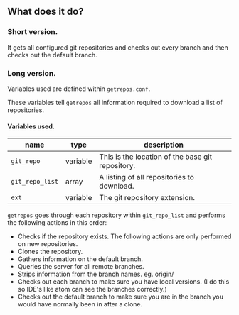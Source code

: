 ## What does it do?

### Short version.

It gets all configured git repositories and checks out every branch and then checks out the default branch.

### Long version.

Variables used are defined within `getrepos.conf`.

These variables tell `getrepos` all information required to download a list of repositories.

#### Variables used.

name | type | description
---- | ---- | ----
`git_repo` | variable | This is the location of the base git repository.
`git_repo_list` | array | A listing of all repositories to download.
`ext` | variable | The git repository extension.

`getrepos` goes through each repository within `git_repo_list` and performs the following actions in this order:
* Checks if the repository exists. The following actions are only performed on new repositories.
* Clones the repository.
* Gathers information on the default branch.
* Queries the server for all remote branches.
* Strips information from the branch names. eg. origin/
* Checks out each branch to make sure you have local versions. (I do this so IDE's like atom can see the branches correctly.)
* Checks out the default branch to make sure you are in the branch you would have normally been in after a clone.
